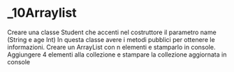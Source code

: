 # _10Arraylist
Creare una classe Student che accenti nel costruttore il parametro name (String e age Int)
In questa classe avere i metodi pubblici per ottenere le informazioni.
Creare un ArrayList con n elementi e stamparlo in console.
Aggiungere 4 elementi alla collezione e stampare la collezione aggiornata in console
